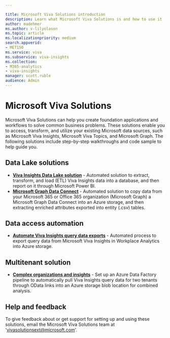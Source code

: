 ```yaml
---

title: Microsoft Viva Solutions introduction
description: Learn what Microsoft Viva Solutions is and how to use it
author: madehmer
ms.author: v-lilyolason
ms.topic: article
ms.localizationpriority: medium 
search.appverid:
- MET150
ms.service: viva 
ms.subservice: viva-insights
ms.collection: 
- M365-analytics
- viva-insights
manager: scott.ruble
audience: Admin
---
```


# Microsoft Viva Solutions

Microsoft Viva Solutions can help you create foundation applications and workflows to solve common business problems. These solutions enable you to access, transform, and utilize your existing Microsoft data sources, such as Microsoft Viva Insights, Microsoft Viva Topics, and Microsoft Graph. The following solutions include step-by-step walkthroughs and code sample to help guide you.

## Data Lake solutions

- [**Viva Insights Data Lake solution**](./data-lakes/viva-insights.md) - Automated solution to extract, transform, and load (ETL) Viva Insights data into a database, and then report on it through Microsoft Power BI.
- [**Microsoft Graph Data Connect**](https://github.com/microsoft/VivaSolutions/tree/main/Sample%20Solutions/Data%20Lake/MGDC) - Automated solution to copy data from your Microsoft 365 or Office 365 organization (Microsoft Graph) a Microsoft Graph Data Connect into an Azure storage, and then extracting enriched attributes exported into entity (.csv) tables.

## Data access automation

- [**Automate Viva Insights query data exports**](automate-exports.md) - Automated process to export query data from Microsoft Viva Insights in Workplace Analytics into Azure storage.

## Multitenant solution

- [**Complex organizations and insights**](complex-organization-insights.md) - Set up an Azure Data Factory pipeline to automatically pull Viva Insights query data for two tenants through OData links into an Azure storage blob location for combined analysis.

## Help and feedback

To give feedback about or get support for setting up and using these solutions, email the Microsoft Viva Solutions team at 'vivasolutionsext@microsoft.com'.
